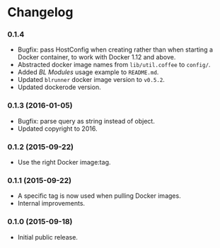 # Changelog

### 0.1.4
* Bugfix: pass HostConfig when creating rather than when starting a Docker container, to work with Docker 1.12 and above.
* Abstracted docker image names from `lib/util.coffee` to `config/`.
* Added *BL Modules* usage example to `README.md`.
* Updated `blrunner` docker image version to `v0.5.2`.
* Updated dockerode version.

### 0.1.3 (2016-01-05)
* Bugfix: parse query as string instead of object.
* Updated copyright to 2016.

### 0.1.2 (2015-09-22)
* Use the right Docker image:tag.

### 0.1.1 (2015-09-22)
* A specific tag is now used when pulling Docker images.
* Internal improvements.

### 0.1.0 (2015-09-18)
* Initial public release.
